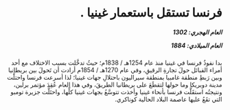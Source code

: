 <h1 dir="rtl">فرنسا تستقل باستعمار غينيا .</h1>

<h5 dir="rtl">العام الهجري:  1302

العام الميلادي: 1884

</h5>

<p dir="rtl">بدا نفوذُ فرنسا في غينيا منذ عام 1254هـ / 1838م؛ حيثُ تدخَّلت بسبب الاختلاف مع أحد أمراء القبائل حولَ تجارةِ الرقيقِ، وفي عام 1270هـ / 1854م أرادت أن تَحولَ بين بريطانيا وبين رَبطِ منطقة غامبيا بمنطقة سيراليون باحتلالِ جهات غينيا؛ لذا أسرعت فرنسا واحتلَّت مدينة دوبريكا وما حولها لتقطَعَ على بريطانيا الطريقَ، وفي هذا العام عُقِدَ مؤتمر برلين، ونتيجتُه استقَلَّت فرنسا بأنحاء غينيا وأخذت تتوسَّعُ بجهات غينيا كلِّها، واحتَلَّت جزيرة تومبو التي تقَعُ عليها عاصمة البلاد الحالية كوناكري.</p></br>
